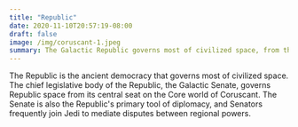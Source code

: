 ```yaml
---
title: "Republic"
date: 2020-11-10T20:57:19-08:00
draft: false
image: /img/coruscant-1.jpeg
summary: The Galactic Republic governs most of civilized space, from the Core Worlds to the Colonies, and is establishing a foothold in the Outer Rim. The Republic has stood for thousands of years, and promises to stand for thousands more, offering safety, peace, and prosperity to its citizens. The Jedi Order works alongside Republic forces to maintain this peace throughout Galaxy, while the Senate creates laws to govern the vast coalition of planets and peoples. Are you a Republic Sector Ranger, maintaining law and order in your little corner of space? A Senate aide learning the ropes of politics and government? Or a diplomat seeking to establish relationships with the newly discovered species of the Outer Rim? The Republic welcomes you.
---
```


The Republic is the ancient democracy that governs most of civilized space. The chief legislative body of the Republic, the Galactic Senate, governs Republic space from its central seat on the Core world of Coruscant. The Senate is also the Republic's primary tool of diplomacy, and Senators frequently join Jedi to mediate disputes between regional powers. 
